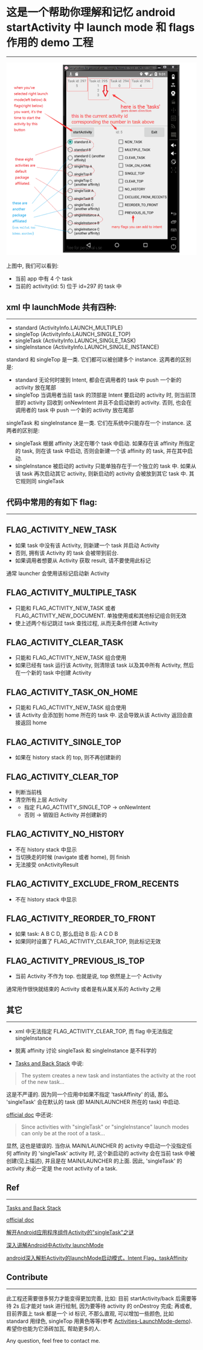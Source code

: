 # 这是一个帮助你理解和记忆 android startActivity 中 launch mode 和 flags 作用的 demo 工程
---

![screenshot](https://raw.githubusercontent.com/walfud/TaskDemo/master/doc/screenshot.png)

上图中, 我们可以看到:
* 当前 app 中有 4 个 task
* 当前的 activity(id: 5) 位于 id=297 的 task 中


## xml 中 launchMode 共有四种:
---

* standard (ActivityInfo.LAUNCH_MULTIPLE)
* singleTop (ActivityInfo.LAUNCH_SINGLE_TOP)
* singleTask (ActivityInfo.LAUNCH_SINGLE_TASK)
* singleInstance (ActivityInfo.LAUNCH_SINGLE_INSTANCE)

standard 和 singleTop 是一类. 它们都可以被创建多个 instance. 这两者的区别是:
* standard 无论何时接到 Intent, 都会在调用者的 task 中 push 一个新的 activity 放在尾部
* singleTop 当调用者当前 task 的顶部是 Intent 要启动的 activity 时, 则当前顶部的 activity 回收到 onNewIntent 并且不会启动新的 activity. 否则, 也会在调用者的 task 中 push 一个新的 activity 放在尾部

singleTask 和 singleInstance 是一类. 它们在系统中只能存在一个 instance. 这两者的区别是:
* singleTask 根据 affinity 决定在哪个 task 中启动. 如果存在该 affinity 所指定的 task, 则在该 task 中启动, 否则会新建一个该 affinity 的 task, 并在其中启动.
* singleInstance 被启动的 activity 只能单独存在于一个独立的 task 中. 如果从该 task 再次启动其它 activity, 则新启动的 activity 会被放到其它 task 中. 其它规则同 singleTask


## 代码中常用的有如下 flag:
---

FLAG_ACTIVITY_NEW_TASK
---

* 如果 task 中没有该 Activity, 则新建一个 task 并启动 Activity
* 否则, 拥有该 Activity 的 task 会被带到前台.
* 如果调用者想要从 Activity 获取 result, 请不要使用此标记

通常 launcher 会使用该标记启动新 Activity 


FLAG_ACTIVITY_MULTIPLE_TASK
---

* 只能和 FLAG_ACTIVITY_NEW_TASK 或者 FLAG_ACTIVITY_NEW_DOCUMENT. 单独使用或和其他标记组合则无效
* 使上述两个标记跳过 task 查找过程, 从而无条件创建 Activity


FLAG_ACTIVITY_CLEAR_TASK
---

* 只能和 FLAG_ACTIVITY_NEW_TASK 组合使用
* 如果已经有 task 运行该 Activity, 则清除该 task 以及其中所有 Activity, 然后在一个新的 task 中创建 Activity


FLAG_ACTIVITY_TASK_ON_HOME
---

* 只能和 FLAG_ACTIVITY_NEW_TASK 组合使用
* 该 Activity 会添加到 home 所在的 task 中. 这会导致从该 Activity 返回会直接返回 home


FLAG_ACTIVITY_SINGLE_TOP
---

* 如果在 history stack 的 top, 则不再创建新的


FLAG_ACTIVITY_CLEAR_TOP
---

* 判断当前栈
* 清空所有上层 Activity
* * 指定 FLAG_ACTIVITY_SINGLE_TOP -> onNewIntent
  * 否则 -> 销毁旧 Activity 并创建新的


FLAG_ACTIVITY_NO_HISTORY
---

* 不在 history stack 中显示
* 当切换走的时候 (navigate 或者 home), 则 finish
* 无法接受 onActivityResult


FLAG_ACTIVITY_EXCLUDE_FROM_RECENTS
---

* 不在 history stack 中显示


FLAG_ACTIVITY_REORDER_TO_FRONT
---

* 如果 task: A B C D, 那么启动 B 后: A C D B
* 如果同时设置了 FLAG_ACTIVITY_CLEAR_TOP, 则此标记无效

  
FLAG_ACTIVITY_PREVIOUS_IS_TOP
---

* 当前 Activity 不作为 top. 也就是说, top 依然是上一个 Activity
 
通常用作很快就结束的 Activity 或者是有从属关系的 Activity 之用


## 其它
---

* xml 中无法指定 FLAG_ACTIVITY_CLEAR_TOP, 而 flag 中无法指定 singleInstance

* 脱离 affinity 讨论 singleTask 和 singleInstance 是不科学的

* [Tasks and Back Stack](http://developer.android.com/guide/components/tasks-and-back-stack.html) 中说:
> The system creates a new task and instantiates the activity at the root of the new task...

 这是不严谨的. 因为同一个应用中如果不指定 'taskAffinity' 的话, 那么 'singleTask' 会在默认的 task (即 MAIN/LAUNCHER 所在的 task) 中启动.

 [official doc](http://developer.android.com/guide/topics/manifest/activity-element.html) 中还说: 
> Since activities with "singleTask" or "singleInstance" launch modes can only be at the root of a task...

  显然, 这也是错误的. 当你从 MAIN/LAUNCHER 的 activity 中启动一个没指定任何 affinity 的 'singleTask' activity 时, 这个新启动的 activity 会在当前 task 中被创建(见上描述), 并且是在 MAIN/LAUNCHER 的上面. 因此, 'singleTask' 的 activity 未必一定是 the root activity of a task.


## Ref
---

[Tasks and Back Stack](http://developer.android.com/guide/components/tasks-and-back-stack.html)

[official doc](http://developer.android.com/guide/topics/manifest/activity-element.html)

[解开Android应用程序组件Activity的"singleTask"之谜](http://blog.csdn.net/luoshengyang/article/details/6714543)

[深入讲解Android中Activity launchMode](http://droidyue.com/blog/2015/08/16/dive-into-android-activity-launchmode/)

[android深入解析Activity的launchMode启动模式，Intent Flag，taskAffinity](http://blog.csdn.net/self_study/article/details/48055011)

## Contribute
---

此工程还需要很多努力才能变得更加完善, 比如: 目前 startActivity/back 后需要等待 2s 后才能对 task 进行绘制, 因为要等待 activity 的 onDestroy 完成; 再或者, 目前界面上 task 都是一个 id 标识, 不那么直观, 可以增加一些颜色, 比如 standard 用绿色, singleTop 用黄色等等(参考 [Activities-LaunchMode-demo](https://github.com/gnorsilva/Activities-LaunchMode-demo)). 希望你也能为它添砖加瓦, 帮助更多的人.

Any question, feel free to contact me.